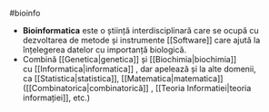 #bioinfo
- **Bioinformatica** este o știință interdisciplinară care se ocupă cu dezvoltarea de metode și instrumente [[Software]] care ajută la înțelegerea datelor cu importanță biologică. 
- Combină [[Genetica|genetica]] și [[Biochimia|biochimia]] cu [[Informatica|informatica]] , dar apelează și la alte domenii, ca [[Statistica|statistica]], [[Matematica|matematica]] ([[Combinatorica|combinatorică]] , [[Teoria Informatiei|teoria informației]], etc.)